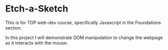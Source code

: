 # Etch-a-Sketch
This is for TOP web-dev course, specifically Javascript in the Foundations section.

In this project I will demonstrate DOM manipulation to change the webpage as it interacts with the mouse.

